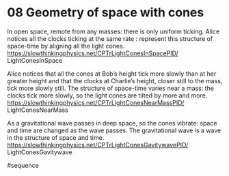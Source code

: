 # 08 Geometry of space with cones

In open space, remote from any masses: there is only uniform ticking. Alice notices all the clocks ticking at the same rate : represent this structure of space-time by aligning all the light cones.
https://slowthinkingphysics.net/CPTrLightConesInSpacePID/
LightConesInSpace

Alice notices that all the cones at Bob’s height tick more slowly than at her greater height and that the clocks at Charlie’s height, closer still to the mass, tick more slowly still. The structure of space-time varies near a mass: the clocks tick more slowly, so the light cones are tilted by more and more.
https://slowthinkingphysics.net/CPTrLightConesNearMassPID/
LightConesNearMass

As a gravitational wave passes in deep space, so the cones vibrate: space and time are changed as the wave passes. The gravitational wave is a wave in the structure of space and time.
https://slowthinkingphysics.net/CPTrLightConesGavitywavePID/
LightConesGavitywave

#sequence